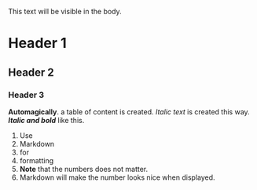 <!---
This file is required for our parser to work
If you want an empty body, leave this file empty. But I can not see a use case for this
-->

This text will be visible in the body.

# Header 1

## Header 2

### Header 3

**Automagically**. a table of content is created.
*Italic text* is created this way.
***Italic and bold*** like this.

1. Use
2. Markdown
3. for
4. formatting
1. **Note** that the numbers does not matter.
8. Markdown will make the number looks nice when displayed.
